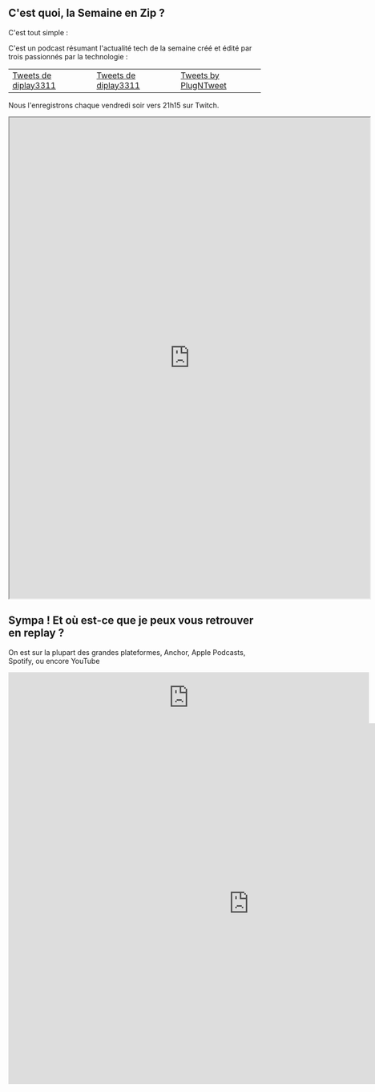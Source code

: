 ## C'est quoi, la Semaine en Zip ?
C'est tout simple :

C'est un podcast résumant l'actualité tech de la semaine créé et édité par trois passionnés par la technologie : 

<table><tr><td style="width:33%">
<a class="twitter-timeline" data-lang="fr" data-width="400" data-height="600" data-dnt="true" href="https://twitter.com/diplay3311?ref_src=twsrc%5Etfw">Tweets de diplay3311</a> <script async src="https://platform.twitter.com/widgets.js" charset="utf-8"></script></td>
<td style="width:33%">
<a class="twitter-timeline" data-lang="fr" data-width="400" data-height="600" data-dnt="true" href="https://twitter.com/diplay3311?ref_src=twsrc%5Etfw">Tweets de diplay3311</a> <script async src="https://platform.twitter.com/widgets.js" charset="utf-8"></script></td>
<td style="width:33%">
  <a class="twitter-timeline" data-lang="fr" data-width="400" data-height="600" data-dnt="true" href="https://twitter.com/PlugNTweet?ref_src=twsrc%5Etfw">Tweets by PlugNTweet</a> <script async src="https://platform.twitter.com/widgets.js" charset="utf-8"></script></td>
</tr></table>

Nous l'enregistrons chaque vendredi soir vers 21h15 sur Twitch.

<iframe
    src="https://player.twitch.tv/?channel=tartiflm&parent=lasemaineenzip.github.io"
    height="960"
    width="720"
    allowfullscreen="yes">
</iframe>

## Sympa ! Et où est-ce que je peux vous retrouver en replay ?

On est sur la plupart des grandes plateformes, Anchor, Apple Podcasts, Spotify, ou encore YouTube
<iframe src="https://anchor.fm/la-semaine-en-zip/embed" height="102px" width="720px" frameborder="0" scrolling="no"></iframe>
<iframe width="960" height="720" src="https://www.youtube.com/embed/videoseries?channel=UCnhcfQpwzkM0nTSu2KcFPWA" frameborder="0" allow="encrypted-media" allowfullscreen></iframe>

